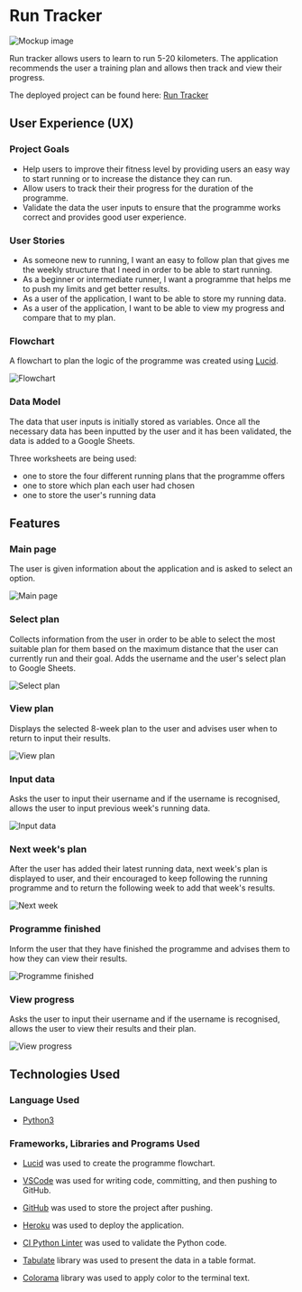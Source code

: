 # Run Tracker

![Mockup image](readme-files/mockup-image.png)

Run tracker allows users to learn to run 5-20 kilometers. The application recommends the user a training plan and allows then track and view their progress.

The deployed project can be found here: [Run Tracker](https://running-programme-694cea56c7e6.herokuapp.com/)

## User Experience (UX)

### Project Goals

- Help users to improve their fitness level by providing users an easy way to start running or to increase the distance they can run.
- Allow users to track their their progress for the duration of the programme.
- Validate the data the user inputs to ensure that the programme works correct and provides good user experience.

### User Stories

- As someone new to running, I want an easy to follow plan that gives me the weekly structure that I need in order to be able to start running.
- As a beginner or intermediate runner, I want a programme that helps me to push my limits and get better results.
- As a user of the application, I want to be able to store my running data.
- As a user of the application, I want to be able to view my progress and compare that to my plan.

### Flowchart

A flowchart to plan the logic of the programme was created using [Lucid](https://lucid.app/).

![Flowchart](readme-files/flowchart.png)

### Data Model

The data that user inputs is initially stored as variables. Once all the necessary data has been inputted by the user and it has been validated, the data is added to a Google Sheets.

Three worksheets are being used:

- one to store the four different running plans that the programme offers
- one to store which plan each user had chosen
- one to store the user's running data

## Features

### Main page

The user is given information about the application and is asked to select an option.

![Main page](readme-files/mockup-image.png)

### Select plan

Collects information from the user in order to be able to select the most suitable plan for them based on the maximum distance that the user can currently run and their goal. Adds the username and the user's select plan to Google Sheets.

![Select plan](readme-files/features/select-plan.png)

### View plan

Displays the selected 8-week plan to the user and advises user when to return to input their results.

![View plan](readme-files/features/view-plan.png)

### Input data

Asks the user to input their username and if the username is recognised, allows the user to input previous week's running data.

![Input data](readme-files/features/input-data.png)

### Next week's plan

After the user has added their latest running data, next week's plan is displayed to user, and their encouraged to keep following the running programme and to return the following week to add that week's results.

![Next week](readme-files/features/next-week.png)

### Programme finished

Inform the user that they have finished the programme and advises them to how they can view their results.

![Programme finished](readme-files/features/programme-finished.png)

### View progress

Asks the user to input their username and if the username is recognised, allows the user to view their results and their plan.

![View progress](readme-files/features/view-progress.png)

## Technologies Used

### Language Used

- [Python3](<https://en.wikipedia.org/wiki/Python_(programming_language)>)

### Frameworks, Libraries and Programs Used

- [Lucid](https://lucid.app/) was used to create the programme flowchart.

- [VSCode](https://code.visualstudio.com/) was used for writing code, committing, and then pushing to GitHub.

- [GitHub](https://github.com/) was used to store the project after pushing.

- [Heroku](https://id.heroku.com/) was used to deploy the application.

- [CI Python Linter](https://pep8ci.herokuapp.com/#) was used to validate the Python code.

- [Tabulate](https://pypi.org/project/tabulate/) library was used to present the data in a table format.

- [Colorama](https://pypi.org/project/colorama/) library was used to apply color to the terminal text.
